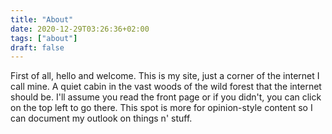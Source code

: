 ```yaml
---
title: "About"
date: 2020-12-29T03:26:36+02:00
tags: ["about"]
draft: false
---
```


First of all, hello and welcome. This is my site, just a corner of the internet I call mine. A quiet cabin in the vast woods of the wild forest that the internet should be. I'll assume you read the front page or if you didn't, you can click on the top left to go there. This spot is more for opinion-style content so I can document my outlook on things n' stuff. 
